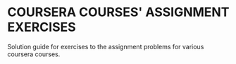 # COURSERA COURSES' ASSIGNMENT EXERCISES

Solution guide for exercises to the assignment problems for various coursera courses.
